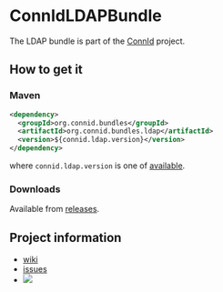 ConnIdLDAPBundle
==============

The LDAP bundle is part of the [ConnId](http://connid.tirasa.net) project.

## How to get it

### Maven

```XML
<dependency>
  <groupId>org.connid.bundles</groupId>
  <artifactId>org.connid.bundles.ldap</artifactId>
  <version>${connid.ldap.version}</version>
</dependency>
```

where `connid.ldap.version` is one of [available](http://repo1.maven.org/maven2/org/connid/bundles/org.connid.bundles.ldap/).

### Downloads

Available from [releases](https://github.com/Tirasa/ConnIdLDAPBundle/releases).

## Project information

 * [wiki](https://connid.atlassian.net/wiki/display/BASE/LDAP)
 * [issues](https://connid.atlassian.net/browse/LDAP)
 * <a href="https://travis-ci.org/Tirasa/ConnIdLDAPBundle"><img src="https://api.travis-ci.org/Tirasa/ConnIdLDAPBundle.png"/></a>
